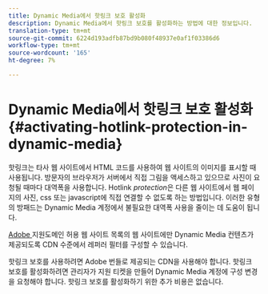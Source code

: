 ```yaml
---
title: Dynamic Media에서 핫링크 보호 활성화
description: Dynamic Media에서 핫링크 보호를 활성화하는 방법에 대한 정보입니다.
translation-type: tm+mt
source-git-commit: 6224d193adfb87bd9b080f48937e0af1f03386d6
workflow-type: tm+mt
source-wordcount: '165'
ht-degree: 7%

---
```



# Dynamic Media에서 핫링크 보호 활성화 {#activating-hotlink-protection-in-dynamic-media}

핫링크는 타사 웹 사이트에서 HTML 코드를 사용하여 웹 사이트의 이미지를 표시할 때 사용됩니다. 방문자의 브라우저가 서버에서 직접 그림을 액세스하고 있으므로 사진이 요청될 때마다 대역폭을 사용합니다. Hotlink *protection*&#x200B;은 다른 웹 사이트에서 웹 페이지의 사진, css 또는 javascript에 직접 연결할 수 없도록 하는 방법입니다. 이러한 유형의 방패드는 Dynamic Media 계정에서 불필요한 대역폭 사용을 줄이는 데 도움이 됩니다.

[Adobe ](https://helpx.adobe.com/support.html) 지원도메인 허용 웹 사이트 목록의 웹 사이트에만 Dynamic Media 컨텐츠가 제공되도록 CDN 수준에서 레퍼러 필터를 구성할 수 있습니다.

핫링크 보호를 사용하려면 Adobe 번들로 제공되는 CDN을 사용해야 합니다. 핫링크 보호를 활성화하려면 관리자가 지원 티켓을 만들어 Dynamic Media 계정에 구성 변경을 요청해야 합니다. 핫링크 보호를 활성화하기 위한 추가 비용은 없습니다.
